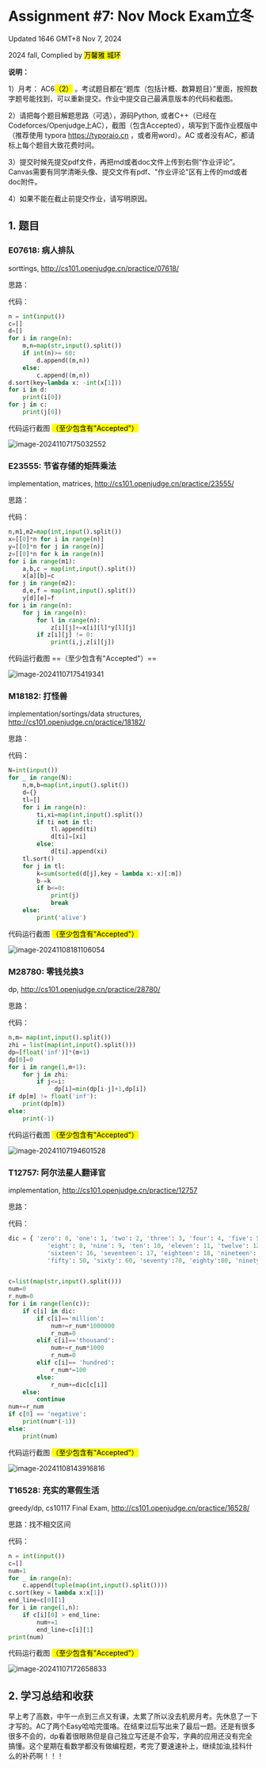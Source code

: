 # Assignment #7: Nov Mock Exam立冬

Updated 1646 GMT+8 Nov 7, 2024

2024 fall, Complied by <mark>万馨雅 城环</mark>



**说明：**

1）⽉考： AC6<mark>（2）</mark> 。考试题⽬都在“题库（包括计概、数算题目）”⾥⾯，按照数字题号能找到，可以重新提交。作业中提交⾃⼰最满意版本的代码和截图。

2）请把每个题目解题思路（可选），源码Python, 或者C++（已经在Codeforces/Openjudge上AC），截图（包含Accepted），填写到下面作业模版中（推荐使用 typora https://typoraio.cn ，或者用word）。AC 或者没有AC，都请标上每个题目大致花费时间。

3）提交时候先提交pdf文件，再把md或者doc文件上传到右侧“作业评论”。Canvas需要有同学清晰头像、提交文件有pdf、"作业评论"区有上传的md或者doc附件。

4）如果不能在截止前提交作业，请写明原因。



## 1. 题目

### E07618: 病人排队

sorttings, http://cs101.openjudge.cn/practice/07618/

思路：



代码：

```python
n = int(input())
c=[]
d=[]
for i in range(n):
    m,n=map(str,input().split())
    if int(n)>= 60:
        d.append((m,n))
    else:
        c.append((m,n))
d.sort(key=lambda x: -int(x[1]))
for i in d:
    print(i[0])
for j in c:
    print(j[0])
```



代码运行截图 <mark>（至少包含有"Accepted"）</mark>

![image-20241107175032552](C:\Users\kivvii\AppData\Roaming\Typora\typora-user-images\image-20241107175032552.png)



### E23555: 节省存储的矩阵乘法

implementation, matrices, http://cs101.openjudge.cn/practice/23555/

思路：



代码：

```python
n,m1,m2=map(int,input().split())
x=[[0]*n for i in range(n)]
y=[[0]*n for j in range(n)]
z=[[0]*n for k in range(n)]
for i in range(m1):
    a,b,c = map(int,input().split())
    x[a][b]=c
for j in range(m2):
    d,e,f = map(int,input().split())
    y[d][e]=f
for i in range(n):
    for j in range(n):
        for l in range(n):
            z[i][j]+=x[i][l]*y[l][j]
        if z[i][j] != 0:
            print(i,j,z[i][j])
```



代码运行截图 ==（至少包含有"Accepted"）==

![image-20241107175419341](C:\Users\kivvii\AppData\Roaming\Typora\typora-user-images\image-20241107175419341.png)



### M18182: 打怪兽 

implementation/sortings/data structures, http://cs101.openjudge.cn/practice/18182/

思路：



代码：

```python
N=int(input())
for _ in range(N):
    n,m,b=map(int,input().split())
    d={}
    tl=[]
    for i in range(n):
        ti,xi=map(int,input().split())
        if ti not in tl:
            tl.append(ti)
            d[ti]=[xi]
        else:
            d[ti].append(xi)
    tl.sort()
    for j in tl:
        k=sum(sorted(d[j],key = lambda x:-x)[:m])
        b-=k
        if b<=0:
            print(j)
            break
    else:
        print('alive')
```



代码运行截图 <mark>（至少包含有"Accepted"）</mark>

![image-20241108181106054](C:\Users\kivvii\AppData\Roaming\Typora\typora-user-images\image-20241108181106054.png)



### M28780: 零钱兑换3

dp, http://cs101.openjudge.cn/practice/28780/

思路：



代码：

```python
n,m= map(int,input().split())
zhi = list(map(int,input().split()))
dp=[float('inf')]*(m+1)
dp[0]=0
for i in range(1,m+1):
    for j in zhi:
        if j<=i:
             dp[i]=min(dp[i-j]+1,dp[i])
if dp[m] != float('inf'):
    print(dp[m])
else:
    print(-1)
```



代码运行截图 <mark>（至少包含有"Accepted"）</mark>

![image-20241107194601528](C:\Users\kivvii\AppData\Roaming\Typora\typora-user-images\image-20241107194601528.png)



### T12757: 阿尔法星人翻译官

implementation, http://cs101.openjudge.cn/practice/12757

思路：



代码：

```python
dic = { 'zero': 0, 'one': 1, 'two': 2, 'three': 3, 'four': 4, 'five': 5, 'six': 6, 'seven': 7,
           'eight': 8, 'nine': 9, 'ten': 10, 'eleven': 11, 'twelve': 12, 'thirteen': 13, 'fourteen': 14, 'fifteen': 15,
           'sixteen': 16, 'seventeen': 17, 'eighteen': 18, 'nineteen': 19, 'twenty': 20, 'thirty': 30, 'forty': 40,
           'fifty': 50, 'sixty': 60, 'seventy':70, 'eighty':80, 'ninety':90, 'hundred':100, 'thousand':1000, 'million':1000000}


c=list(map(str,input().split()))
num=0
r_num=0
for i in range(len(c)):
    if c[i] in dic:
        if c[i]=='million':
            num+=r_num*1000000
            r_num=0
        elif c[i]=='thousand':
            num+=r_num*1000
            r_num=0
        elif c[i]== 'hundred':
            r_num*=100
        else:
            r_num+=dic[c[i]]
    else:
        continue
num+=r_num
if c[0] == 'negative':
    print(num*(-1))
else:
    print(num)
```



代码运行截图 <mark>（至少包含有"Accepted"）</mark>

![image-20241108143916816](C:\Users\kivvii\AppData\Roaming\Typora\typora-user-images\image-20241108143916816.png)



### T16528: 充实的寒假生活

greedy/dp, cs10117 Final Exam, http://cs101.openjudge.cn/practice/16528/

思路：找不相交区间



代码：

```python
n = int(input())
c=[]
num=1
for _ in range(n):
    c.append(tuple(map(int,input().split())))
c.sort(key = lambda x:x[1])
end_line=c[0][1]
for i in range(1,n):
    if c[i][0] > end_line:
        num+=1
        end_line=c[i][1]
print(num)
```



代码运行截图 <mark>（至少包含有"Accepted"）</mark>

![image-20241107172658833](C:\Users\kivvii\AppData\Roaming\Typora\typora-user-images\image-20241107172658833.png)

## 2. 学习总结和收获

早上考了高数，中午一点到三点又有课，太累了所以没去机房月考。先休息了一下才写的。AC了两个Easy哈哈完蛋咯。在结束过后写出来了最后一题。还是有很多很多不会的，dp看着很眼熟但是自己独立写还是不会写，字典的应用还没有完全搞懂。这个星期在看数学都没有做编程题，考完了要速速补上，继续加油,挂科什么的补药啊！！！



